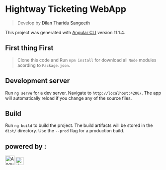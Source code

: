 # Hightway Ticketing WebApp

> Develop by [Dilan Tharidu Sangeeth](https://github.com/sriThariduSangeeth)

This project was generated with [Angular CLI](https://github.com/angular/angular-cli) version 11.1.4.

## First thing First

> Clone this code and Run `npm install` for download all `Node` modules acording to `Package.json`.

## Development server

Run `ng serve` for a dev server. Navigate to `http://localhost:4200/`. The app will automatically reload if you change any of the source files.

## Build

Run `ng build` to build the project. The build artifacts will be stored in the `dist/` directory. Use the `--prod` flag for a production build.

## powered by :  
<img src="https://angular.io/assets/images/logos/angular/angular.svg" alt="Angular" height="30"> <img src="https://jwt.io/img/pic_logo.svg" alt="Jwt" height="25">
